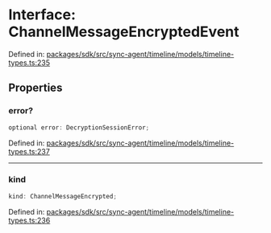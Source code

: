 # Interface: ChannelMessageEncryptedEvent

Defined in: [packages/sdk/src/sync-agent/timeline/models/timeline-types.ts:235](https://github.com/towns-protocol/towns/blob/0db1fd0ac7258e8db8cedfb6183e8eade8284fa1/packages/sdk/src/sync-agent/timeline/models/timeline-types.ts#L235)

## Properties

### error?

```ts
optional error: DecryptionSessionError;
```

Defined in: [packages/sdk/src/sync-agent/timeline/models/timeline-types.ts:237](https://github.com/towns-protocol/towns/blob/0db1fd0ac7258e8db8cedfb6183e8eade8284fa1/packages/sdk/src/sync-agent/timeline/models/timeline-types.ts#L237)

***

### kind

```ts
kind: ChannelMessageEncrypted;
```

Defined in: [packages/sdk/src/sync-agent/timeline/models/timeline-types.ts:236](https://github.com/towns-protocol/towns/blob/0db1fd0ac7258e8db8cedfb6183e8eade8284fa1/packages/sdk/src/sync-agent/timeline/models/timeline-types.ts#L236)
